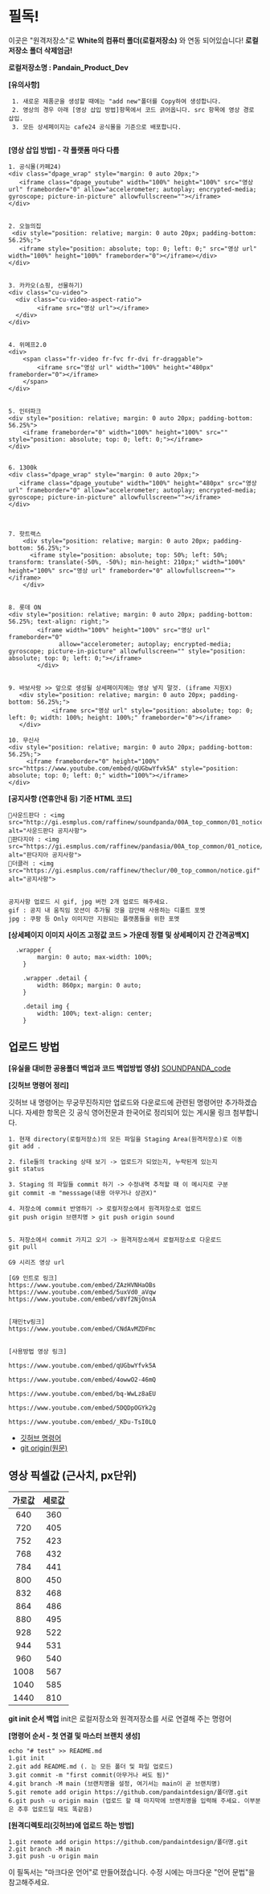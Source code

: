 # 필독!
이곳은 "원격저장소"로 **White의 컴퓨터 폴더(로컬저장소)** 와 연동 되어있습니다! **로컬저장소 폴더 삭제엄금!**

**로컬저장소명 : Pandain_Product_Dev**

**[유의사항]**
```
 1. 새로운 제품군을 생성할 때에는 "add new"폴더를 Copy하여 생성합니다.
 2. 영상의 경우 아래 [영상 삽입 방법]항목에서 코드 긁어옵니다. src 항목에 영상 경로 삽입.
 3. 모든 상세페이지는 cafe24 공식몰을 기준으로 배포합니다. 
 
```

**[영상 삽입 방법] - 각 플랫폼 마다 다름**
```
1. 공식몰(카페24)
<div class="dpage_wrap" style="margin: 0 auto 20px;">
   <iframe class="dpage_youtube" width="100%" height="100%" src="영상 url" frameborder="0" allow="accelerometer; autoplay; encrypted-media; gyroscope; picture-in-picture" allowfullscreen=""></iframe>
</div>


2. 오늘의집
 <div style="position: relative; margin: 0 auto 20px; padding-bottom: 56.25%;">
   <iframe style="position: absolute; top: 0; left: 0;" src="영상 url" width="100%" height="100%" frameborder="0"></iframe></div>
</div>


3. 카카오(쇼핑, 선물하기)
<div class="cu-video">
  <div class="cu-video-aspect-ratio">
        <iframe src="영상 url"></iframe>
  </div>
</div>


4. 위메프2.0
<div>
	<span class="fr-video fr-fvc fr-dvi fr-draggable">
		<iframe src="영상 url" width="100%" height="480px" frameborder="0"></iframe>
	</span>
</div>


5. 인터파크
<div style="position: relative; margin: 0 auto 20px; padding-bottom: 56.25%">
	<iframe frameborder="0" width="100%" height="100%" src="" style="position: absolute; top: 0; left: 0;"></iframe>
</div>


6. 1300k
<div class="dpage_wrap" style="margin: 0 auto 20px;">
   <iframe class="dpage_youtube" width="100%" height="480px" src="영상 url" frameborder="0" allow="accelerometer; autoplay; encrypted-media; gyroscope; picture-in-picture" allowfullscreen=""></iframe>
</div>



7. 핫트랙스
    <div style="position: relative; margin: 0 auto 20px; padding-bottom: 56.25%;">
      <iframe style="position: absolute; top: 50%; left: 50%; transform: translate(-50%, -50%); min-height: 210px;" width="100%" height="100%" src="영상 url" frameborder="0" allowfullscreen=""></iframe>
    </div>


8. 롯데 ON
<div style="position: relative; margin: 0 auto 20px; padding-bottom: 56.25%; text-align: right;">
        <iframe width="100%" height="100%" src="영상 url" frameborder="0"
              allow="accelerometer; autoplay; encrypted-media; gyroscope; picture-in-picture" allowfullscreen="" style="position: absolute; top: 0; left: 0;"></iframe>
        </div>


9. 바보사랑 >> 앞으로 생성될 상세페이지에는 영상 넣지 말것. (iframe 지원X)
   <div style="position: relative; margin: 0 auto 20px; padding-bottom: 56.25%;">
            <iframe src="영상 url" style="position: absolute; top: 0; left: 0; width: 100%; height: 100%;" frameborder="0"></iframe>
   </div>

10. 무신사
<div style="position: relative; margin: 0 auto 20px; padding-bottom: 56.25%;">
     <iframe frameborder="0" height="100%" src="https://www.youtube.com/embed/qUGbwYfvk5A" style="position: absolute; top: 0; left: 0;" width="100%"></iframe>
</div>

```


**[공지사항 (연휴안내 등) 기준 HTML 코드]**
```
🔹사운드판다 : <img src="http://gi.esmplus.com/raffinew/soundpanda/00A_top_common/01_notice/notice.gif" alt="사운드판다 공지사항">
🔹판다지아 : <img src="https://gi.esmplus.com/raffinew/pandasia/00A_top_common/01_notice/pandasia_notice.gif" alt="판다지아 공지사항">
🔹더클러 : <img src="https://gi.esmplus.com/raffinew/theclur/00_top_common/notice.gif" alt="공지사항">


공지사항 업로드 시 gif, jpg 버전 2개 업로드 해주세요.
gif : 공지 내 움직임 모션이 추가될 것을 감안해 사용하는 디폴트 포멧
jpg : 쿠팡 등 Only 이미지만 지원되는 플랫폼들을 위한 포멧
```

**[상세페이지 이미지 사이즈 고정값 코드 > 가운데 정렬 및 상세페이지 간 간격공백X]**

```
  .wrapper {
		margin: 0 auto; max-width: 100%;
	}
	
	.wrapper .detail {
		width: 860px; margin: 0 auto;
	}
	
	.detail img {
		width: 100%; text-align: center;
	}

```


## 업로드 방법

**[유실을 대비한 공용폴더 백업과 코드 백업방법 영상]**
[SOUNDPANDA_code](https://drive.google.com/drive/folders/1YXS5nTr0FRrZiL20rfLOcKGP6cGa8Dwo?usp=sharing, "SOUNDPANDA_code")


**[깃허브 명령어 정리]**   

깃허브 내 명령어는 무궁무진하지만 업로드와 다운로드에 관련된 명령어만 추가하겠습니다.
자세한 항목은 깃 공식 영어전문과 한국어로 정리되어 있는 게시물 링크 첨부합니다.

```
1. 현재 directory(로컬저장소)의 모든 파일을 Staging Area(원격저장소)로 이동
git add .

2. file들의 tracking 상태 보기 -> 업로드가 되었는지, 누락된게 있는지
git status

3. Staging 의 파일들 commit 하기 -> 수정내역 추적할 때 이 메시지로 구분
git commit -m "messsage(내용 아무거나 상관X)"

4. 저장소에 commit 반영하기 -> 로컬저장소에서 원격저장소로 업로드
git push origin 브랜치명 > git push origin sound


5. 저장소에서 commit 가지고 오기 -> 원격저장소에서 로컬저장소로 다운로드
git pull 

```

```
G9 시리즈 영상 url

[G9 인트로 링크]
https://www.youtube.com/embed/ZAzHVNHaOBs
https://www.youtube.com/embed/5uxVd0_aVqw
https://www.youtube.com/embed/v8Vf2NjOnsA


[재민tv링크]
https://www.youtube.com/embed/CNdAvMZDFmc


[사용방법 영상 링크]

https://www.youtube.com/embed/qUGbwYfvk5A

https://www.youtube.com/embed/4owwO2-46mQ

https://www.youtube.com/embed/bq-WwLz8aEU

https://www.youtube.com/embed/5DQDpOGYk2g

https://www.youtube.com/embed/_KDu-TsI0LQ

```

- [깃허브 명령어](https://eehoeskrap.tistory.com/666)
- [git origin(원문)](https://git-scm.com)

## 영상 픽셀값 (근사치, px단위)

|가로값|세로값|
|:--:|:--:|
|640|360|
|720|405|
|752|423|
|768|432|
|784|441|
|800|450|
|832|468|
|864|486|
|880|495|
|928|522|
|944|531|
|960|540|
|1008|567|
|1040|585|
|1440|810|




**git init 순서 백업**
init은 로컬저장소와 원격저장소를 서로 연결해 주는 명령어

**[명령어 순서 - 첫 연결 및 마스터 브랜치 생성]**
```
echo "# test" >> README.md
1.git init
2.git add README.md (. 는 모든 폴더 및 파일 업로드)
3.git commit -m "first commit(아무거나 써도 됨)"
4.git branch -M main (브랜치명을 설정, 여기서는 main이 곧 브랜치명)
5.git remote add origin https://github.com/pandaintdesign/폴더명.git
6.git push -u origin main (업로드 할 때 마지막에 브랜치명을 입력해 주세요. 이부분은 추후 업로드일 때도 똑같음)
```

**[원격디렉토리(깃허브)에 업로드 하는 방법]**
```
1.git remote add origin https://github.com/pandaintdesign/폴더명.git
2.git branch -M main
3.git push -u origin main
```



이 필독서는 "마크다운 언어"로 만들어졌습니다.
수정 시에는 마크다운 "언어 문법"을 참고해주세요.
